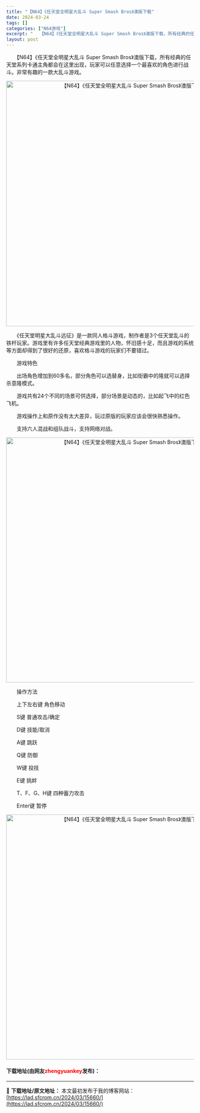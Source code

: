 ```yaml
---
title: "【N64】《任天堂全明星大乱斗 Super Smash Bros》澳版下载"
date: 2024-03-24
tags: []
categories: ["N64游戏"]
excerpt: "　　【N64】《任天堂全明星大乱斗 Super Smash Bros》澳版下载，所有经典的任天堂系列卡通主角都会在这里出现，玩家可以任意选择一个最喜欢的角色进行战斗。非常有趣的一款大乱斗游戏。 　　《任天堂明星大乱斗远征》是一款同人格斗游戏，制作者是3个任天堂乱斗的铁杆玩家。游戏里有许多任天堂经典游&hellip;"
layout: post
---
```


 <p>　　【N64】《任天堂全明星大乱斗 Super Smash Bros》澳版下载，所有经典的任天堂系列卡通主角都会在这里出现，玩家可以任意选择一个最喜欢的角色进行战斗。非常有趣的一款大乱斗游戏。</p> <p align="center"><img align="" border="0" src="https://lad.sfcrom.cn/wp-content/uploads/2024/03/20240324_660044d07eef0.png" width="658" alt="【N64】《任天堂全明星大乱斗 Super Smash Bros》澳版下载" /></p> <p>　　《任天堂明星大乱斗远征》是一款同人格斗游戏，制作者是3个任天堂乱斗的铁杆玩家。游戏里有许多任天堂经典游戏里的人物，怀旧感十足，而且游戏的系统等方面却得到了很好的还原，喜欢格斗游戏的玩家们不要错过。</p> <p>　　游戏特色</p> <p>　　出场角色增加到60多名，部分角色可以选替身，比如街霸中的隆就可以选择杀意隆模式。</p> <p>　　游戏共有24个不同的场景可供选择，部分场景是动态的，比如起飞中的红色飞机。</p> <p>　　游戏操作上和原作没有太大差异，玩过原版的玩家应该会很快熟悉操作。</p> <p>　　支持六人混战和组队战斗，支持网络对战。</p> <p align="center"><img align="" border="0" src="https://lad.sfcrom.cn/wp-content/uploads/2024/03/20240324_660044d1dc019.png" width="657" alt="【N64】《任天堂全明星大乱斗 Super Smash Bros》澳版下载" /></p> <p>　　操作方法</p> <p>　　上下左右键 角色移动</p> <p>　　S键 普通攻击/确定</p> <p>　　D键 技能/取消</p> <p>　　A键 跳跃</p> <p>　　Q键 防御</p> <p>　　W键 投技</p> <p>　　E键 挑衅</p> <p>　　T、F、G、H键 四种蓄力攻击</p> <p>　　Enter键 暂停</p> <p align="center"><img align="" border="0" src="https://lad.sfcrom.cn/wp-content/uploads/2024/03/20240324_660044d359d61.png" width="657" alt="【N64】《任天堂全明星大乱斗 Super Smash Bros》澳版下载" /></p> <p><h4>下载地址(由网友<font color="red">zhengyuankey</font>发布)：</h4></p> 

---
📖 **下载地址/原文地址：** 本文最初发布于我的博客网站：[https://lad.sfcrom.cn/2024/03/15660/](https://lad.sfcrom.cn/2024/03/15660/)
